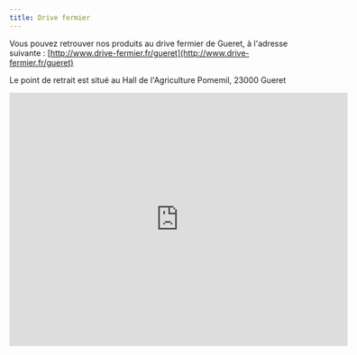 ```yaml
---
title: Drive fermier
---
```


Vous pouvez retrouver nos produits au drive fermier de Gueret, à l'adresse suivante : [http://www.drive-fermier.fr/gueret](http://www.drive-fermier.fr/gueret)

Le point de retrait est situé au Hall de l'Agriculture Pomemil, 23000 Gueret

<div class="text-center google-maps">
    <iframe src="https://www.google.com/maps/embed?pb=!1m18!1m12!1m3!1d2763.4670685204096!2d1.8843349000000036!3d46.161357400000014!2m3!1f0!2f0!3f0!3m2!1i1024!2i768!4f13.1!3m3!1m2!1s0x47f97fa3ead7fbd7%3A0x8fb514259fc4d067!2s76+Rue+de+Pommeil%2C+23000+Gu%C3%A9ret!5e0!3m2!1sfr!2sfr!4v1441034269667" width="600" height="450" frameborder="0" style="border:0" allowfullscreen></iframe>
</div>

